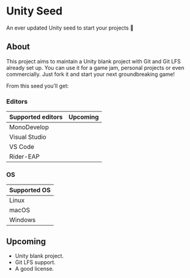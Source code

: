 # Unity Seed
An ever updated Unity seed to start your projects 🌱

## About
This project aims to maintain a Unity blank project with Git and Git LFS already set up. You can use it for a game jam, personal projects or even commercially. Just fork it and start your next groundbreaking game!

From this seed you'll get:

### Editors

| Supported editors | Upcoming |
|-------------------|----------|
| MonoDevelop       |          |
| Visual Studio     |          |
| VS Code           |          |
| Rider-EAP         |          |

### OS

| Supported OS |
|--------------|
| Linux        |
| macOS        |
| Windows      |

## Upcoming

- Unity blank project.
- Git LFS support.
- A good license.
